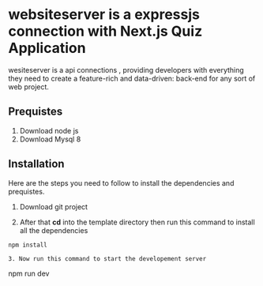 # websiteserver is a expressjs connection with Next.js Quiz Application

wesiteserver is a api connections ,  providing developers with everything they need to create a feature-rich and data-driven: back-end  for any sort of web project.


## Prequistes
1. Download node js
2. Download Mysql 8


## Installation
Here are the steps you need to follow to install the dependencies and prequistes.

1. Download git project

2. After that **cd** into the template directory then run this command to install all the dependencies

```
npm install

3. Now run this command to start the developement server

```
npm run dev
```

